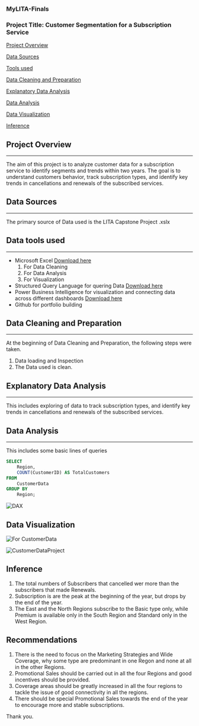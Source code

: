 
### MyLITA-Finals
### Project Title: Customer Segmentation for a Subscription Service

[Project Overview](#project-overview)

[Data Sources](#data-sources)

[Tools used](#tools-used)

[Data Cleaning and Preparation](#data-cleaning-and-preparation)

[Explanatory Data Analysis](#explanatory-data-analysis)

[Data Analysis](#data-analysis)

[Data Visualization](#data-visualization)

[Inference](#inference)

## Project Overview
---
The aim of this project is to analyze customer data for a subscription service to identify segments and trends within two years. The goal is to understand customers behavior, track subscription types, and identify key trends in cancellations and renewals of the subscribed services.

## Data Sources
---
The primary source of Data used is the LITA Capstone Project .xslx

## Data tools used
---
- Microsoft Excel [Download here](https://www.microsoft.com)
  1. For Data Cleaning
  2. For Data Analysis
  3. For Visualization
- Structured Query Language for quering Data [Download here](https://www.microsoft.com/en-us/sql-server)
- Power Business Intelligence for visualization and connecting data across different dashboards [Download here](https://powerbi.microsoft.com)
- Github for portfolio building

## Data Cleaning and Preparation
---
At the beginning of Data Cleaning and Preparation, the following steps were taken.
 1. Data loading and Inspection
 2. The Data used is clean.

## Explanatory Data Analysis 
---
This includes exploring of data to track subscription types, and identify key trends in cancellations and renewals of the subscribed services.

## Data Analysis
---
This includes some basic lines of queries

```SQL
SELECT 
    Region, 
    COUNT(CustomerID) AS TotalCustomers
FROM 
    CustomerData
GROUP BY 
    Region;
```
![DAX](https://github.com/user-attachments/assets/d05c4c9c-943b-4d48-b01b-c10073b9c4ab)


## Data Visualization
![For CustomerData](https://github.com/user-attachments/assets/66222de8-f628-4af0-b908-b8b3eab14779)

![CustomerDataProject](https://github.com/user-attachments/assets/8f6f2257-245d-43bc-885b-3196fbb205d2)


## Inference
1. The total numbers of Subscribers that cancelled wer more than the subscribers that made Renewals.
2. Subscription is are the peak at the beginning of the year, but drops by the end of the year.
3. The East and the North Regions subscribe to the Basic type only, while Premium is available only in the South Region and Standard only in the West Region.

## Recommendations
1. There is the need to focus on the Marketing Strategies and Wide Coverage, why some type are predominant in one Regon and none at all in the other Regions.
2. Promotional Sales should be carried out in all the four Regions and good incentives should be provided.
3. Coverage areas should be greatly increased in all the four regions to tackle the issue of good connectivity in all the regions.
4. There should be special Promotional Sales towards the end of the year to encourage more and stable subscriptions.

Thank you.
